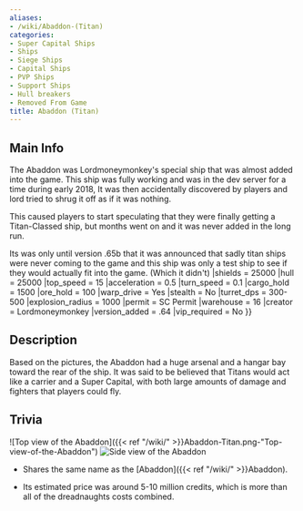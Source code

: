 ```yaml
---
aliases:
- /wiki/Abaddon-(Titan)
categories:
- Super Capital Ships
- Ships
- Siege Ships
- Capital Ships
- PVP Ships
- Support Ships
- Hull breakers
- Removed From Game
title: Abaddon (Titan)
---
```


## Main Info 

The Abaddon was Lordmoneymonkey's special ship that was almost added into the game. This ship was fully working and was in the dev server for a time during early 2018, It was then accidentally discovered by players and lord tried to shrug it off as if it was nothing.

This caused players to start speculating that they were finally getting a Titan-Classed ship, but months went on and it was never added in the long run.

Its was only until version .65b that it was announced that sadly titan ships were never coming to the game and this ship was only a test ship to see if they would actually fit into the game. (Which it didn't)  |shields = 25000 |hull = 25000 |top_speed = 15 |acceleration = 0.5 |turn_speed = 0.1 |cargo_hold = 1500 |ore_hold = 100 |warp_drive = Yes |stealth = No |turret_dps = 300-500 |explosion_radius = 1000 |permit = SC Permit |warehouse = 16 |creator = Lordmoneymonkey |version_added = .64 |vip_required = No }}

## Description

Based on the pictures, the Abaddon had a huge arsenal and a hangar bay toward the rear of the ship. It was said to be believed that Titans would act like a carrier and a Super Capital, with both large amounts of damage and fighters that players could fly.

## Trivia

![Top view of the Abaddon]({{< ref "/wiki/" >}}Abaddon-Titan.png-"Top-view-of-the-Abaddon") ![Side view of the
Abaddon](Abaddon_Titan2.png "Side view of the Abaddon")

- Shares the same name as the [Abaddon]({{< ref "/wiki/" >}}Abaddon).

<!-- -->

- Its estimated price was around 5-10 million credits, which is more than all of the dreadnaughts costs combined.